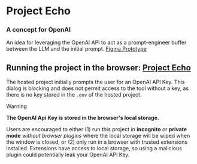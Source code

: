 # Project Echo
### A concept for OpenAI
An idea for leveraging the OpenAI API to act as a prompt-engineer buffer between the LLM and the initial prompt. 
[Figma Prototype](https://www.figma.com/file/ceMWXn2T42kmBC2QXPhJOV/Project-Echo?type=design&node-id=0%3A1&mode=design&t=UOPDtamZuPZ29s2N-1)

## Running the project in the browser: [Project Echo](https://echo.calebtheil.com)
The hosted project initially prompts the user for an OpenAI API Key. This dialog is blocking and does not permit access to the tool without a key, as there is no key stored in the `.env` of the hosted project. 


> [!WARNING]
> **The OpenAI Api Key is stored in the browser's local storage.**
> 
> Users are encouraged to either (1) run this project in **incognito** or **private mode** *without browser plugins* where the local storage will be wiped when the window is closed, or (2) only run in a browser with trusted extensions installed.
> Extensions have access to local storage, so using a malicious plugin could potentially leak your OpenAI API Key.
